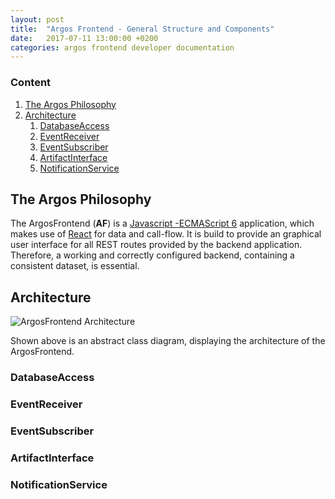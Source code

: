 ```yaml
---
layout: post
title:  "Argos Frontend - General Structure and Components"
date:   2017-07-11 13:00:00 +0200
categories: argos frontend developer documentation
---
```


### Content

1. [The Argos Philosophy](#The-Argos-Philosophy)
1. [Architecture](#Architecture)
    1. [DatabaseAccess](#DatabaseAccess)
    2. [EventReceiver](#EventReceiver)
    3. [EventSubscriber](#EventSubscriber)
    4. [ArtifactInterface](#ArtifactInterface)
    5. [NotificationService](#NotificationService)


## The Argos Philosophy

The ArgosFrontend (**AF**) is a [Javascript -ECMAScript 6](http://es6-features.org/) application, which makes use of [React](https://facebook.github.io/react/) for data and call-flow.
It is build to provide an graphical user interface for all REST routes provided by the backend application. Therefore, a working and correctly configured backend, containing a consistent dataset, is essential.

## Architecture

![ArgosFrontend Architecture](/argos/resources/frontend/argos-frontend-architecture.png)

Shown above is an abstract class diagram, displaying the architecture of the ArgosFrontend.

### DatabaseAccess

### EventReceiver

### EventSubscriber

### ArtifactInterface

### NotificationService
